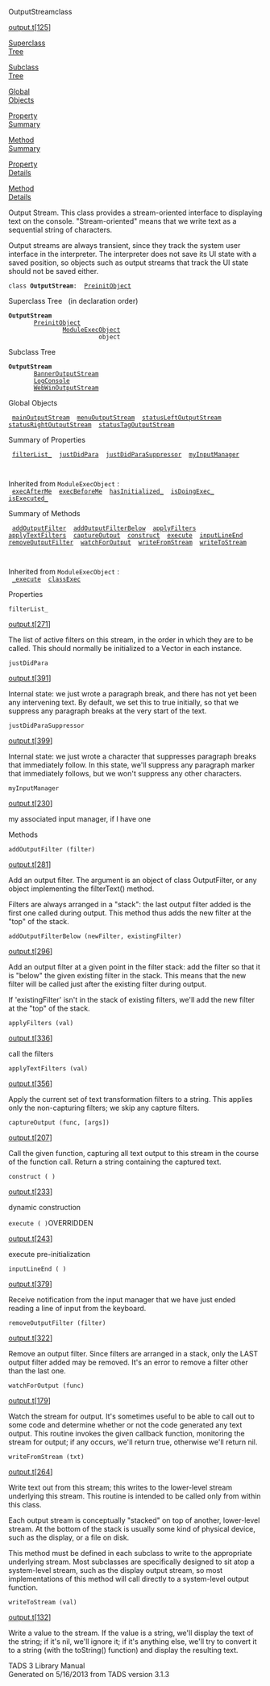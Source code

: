 <span class="title">OutputStream</span><span class="type">class</span>

[output.t](../file/output.t.html)\[[125](../source/output.t.html#125)\]

[Superclass  
Tree](#_SuperClassTree_)

[Subclass  
Tree](#_SubClassTree_)

[Global  
Objects](#_ObjectSummary_)

[Property  
Summary](#_PropSummary_)

[Method  
Summary](#_MethodSummary_)

[Property  
Details](#_Properties_)

[Method  
Details](#_Methods_)

<div class="fdesc">

Output Stream. This class provides a stream-oriented interface to
displaying text on the console. "Stream-oriented" means that we write
text as a sequential string of characters.

Output streams are always transient, since they track the system user
interface in the interpreter. The interpreter does not save its UI state
with a saved position, so objects such as output streams that track the
UI state should not be saved either.

`class `**`OutputStream`**` :   `[`PreinitObject`](../object/PreinitObject.html)

</div>

<span id="_SuperClassTree_"></span>

<div class="mjhd">

<span class="hdln">Superclass Tree</span>   (in declaration order)

</div>

**`OutputStream`**  
`         `[`PreinitObject`](../object/PreinitObject.html)  
`                 `[`ModuleExecObject`](../object/ModuleExecObject.html)  
`                         object`  
<span id="_SubClassTree_"></span>

<div class="mjhd">

<span class="hdln">Subclass Tree</span>  

</div>

**`OutputStream`**  
`         `[`BannerOutputStream`](../object/BannerOutputStream.html)  
`         `[`LogConsole`](../object/LogConsole.html)  
`         `[`WebWinOutputStream`](../object/WebWinOutputStream.html)  
<span id="_ObjectSummary_"></span>

<div class="mjhd">

<span class="hdln">Global Objects</span>  

</div>

` `[`mainOutputStream`](../object/mainOutputStream.html)`  `[`menuOutputStream`](../object/menuOutputStream.html)`  `[`statusLeftOutputStream`](../object/statusLeftOutputStream.html)`  `[`statusRightOutputStream`](../object/statusRightOutputStream.html)`  `[`statusTagOutputStream`](../object/statusTagOutputStream.html)`  `
<span id="_PropSummary_"></span>

<div class="mjhd">

<span class="hdln">Summary of Properties</span>  

</div>

` `[`filterList_`](#filterList_)`  `[`justDidPara`](#justDidPara)`  `[`justDidParaSuppressor`](#justDidParaSuppressor)`  `[`myInputManager`](#myInputManager)`  `

` `

Inherited from `ModuleExecObject` :  
` `[`execAfterMe`](../object/ModuleExecObject.html#execAfterMe)`  `[`execBeforeMe`](../object/ModuleExecObject.html#execBeforeMe)`  `[`hasInitialized_`](../object/ModuleExecObject.html#hasInitialized_)`  `[`isDoingExec_`](../object/ModuleExecObject.html#isDoingExec_)`  `[`isExecuted_`](../object/ModuleExecObject.html#isExecuted_)`  `

<span id="_MethodSummary_"></span>

<div class="mjhd">

<span class="hdln">Summary of Methods</span>  

</div>

` `[`addOutputFilter`](#addOutputFilter)`  `[`addOutputFilterBelow`](#addOutputFilterBelow)`  `[`applyFilters`](#applyFilters)`  `[`applyTextFilters`](#applyTextFilters)`  `[`captureOutput`](#captureOutput)`  `[`construct`](#construct)`  `[`execute`](#execute)`  `[`inputLineEnd`](#inputLineEnd)`  `[`removeOutputFilter`](#removeOutputFilter)`  `[`watchForOutput`](#watchForOutput)`  `[`writeFromStream`](#writeFromStream)`  `[`writeToStream`](#writeToStream)`  `

` `

Inherited from `ModuleExecObject` :  
` `[`_execute`](../object/ModuleExecObject.html#_execute)`  `[`classExec`](../object/ModuleExecObject.html#classExec)`  `

<span id="_Properties_"></span>

<div class="mjhd">

<span class="hdln">Properties</span>  

</div>

<span id="filterList_"></span>

`filterList_`

[output.t](../file/output.t.html)\[[271](../source/output.t.html#271)\]

<div class="desc">

The list of active filters on this stream, in the order in which they
are to be called. This should normally be initialized to a Vector in
each instance.

</div>

<span id="justDidPara"></span>

`justDidPara`

[output.t](../file/output.t.html)\[[391](../source/output.t.html#391)\]

<div class="desc">

Internal state: we just wrote a paragraph break, and there has not yet
been any intervening text. By default, we set this to true initially, so
that we suppress any paragraph breaks at the very start of the text.

</div>

<span id="justDidParaSuppressor"></span>

`justDidParaSuppressor`

[output.t](../file/output.t.html)\[[399](../source/output.t.html#399)\]

<div class="desc">

Internal state: we just wrote a character that suppresses paragraph
breaks that immediately follow. In this state, we'll suppress any
paragraph marker that immediately follows, but we won't suppress any
other characters.

</div>

<span id="myInputManager"></span>

`myInputManager`

[output.t](../file/output.t.html)\[[230](../source/output.t.html#230)\]

<div class="desc">

my associated input manager, if I have one

</div>

<span id="_Methods_"></span>

<div class="mjhd">

<span class="hdln">Methods</span>  

</div>

<span id="addOutputFilter"></span>

`addOutputFilter (filter)`

[output.t](../file/output.t.html)\[[281](../source/output.t.html#281)\]

<div class="desc">

Add an output filter. The argument is an object of class OutputFilter,
or any object implementing the filterText() method.

Filters are always arranged in a "stack": the last output filter added
is the first one called during output. This method thus adds the new
filter at the "top" of the stack.

</div>

<span id="addOutputFilterBelow"></span>

`addOutputFilterBelow (newFilter, existingFilter)`

[output.t](../file/output.t.html)\[[296](../source/output.t.html#296)\]

<div class="desc">

Add an output filter at a given point in the filter stack: add the
filter so that it is "below" the given existing filter in the stack.
This means that the new filter will be called just after the existing
filter during output.

If 'existingFilter' isn't in the stack of existing filters, we'll add
the new filter at the "top" of the stack.

</div>

<span id="applyFilters"></span>

`applyFilters (val)`

[output.t](../file/output.t.html)\[[336](../source/output.t.html#336)\]

<div class="desc">

call the filters

</div>

<span id="applyTextFilters"></span>

`applyTextFilters (val)`

[output.t](../file/output.t.html)\[[356](../source/output.t.html#356)\]

<div class="desc">

Apply the current set of text transformation filters to a string. This
applies only the non-capturing filters; we skip any capture filters.

</div>

<span id="captureOutput"></span>

`captureOutput (func, [args])`

[output.t](../file/output.t.html)\[[207](../source/output.t.html#207)\]

<div class="desc">

Call the given function, capturing all text output to this stream in the
course of the function call. Return a string containing the captured
text.

</div>

<span id="construct"></span>

`construct ( )`

[output.t](../file/output.t.html)\[[233](../source/output.t.html#233)\]

<div class="desc">

dynamic construction

</div>

<span id="execute"></span>

`execute ( )`<span class="rem">OVERRIDDEN</span>

[output.t](../file/output.t.html)\[[243](../source/output.t.html#243)\]

<div class="desc">

execute pre-initialization

</div>

<span id="inputLineEnd"></span>

`inputLineEnd ( )`

[output.t](../file/output.t.html)\[[379](../source/output.t.html#379)\]

<div class="desc">

Receive notification from the input manager that we have just ended
reading a line of input from the keyboard.

</div>

<span id="removeOutputFilter"></span>

`removeOutputFilter (filter)`

[output.t](../file/output.t.html)\[[322](../source/output.t.html#322)\]

<div class="desc">

Remove an output filter. Since filters are arranged in a stack, only the
LAST output filter added may be removed. It's an error to remove a
filter other than the last one.

</div>

<span id="watchForOutput"></span>

`watchForOutput (func)`

[output.t](../file/output.t.html)\[[179](../source/output.t.html#179)\]

<div class="desc">

Watch the stream for output. It's sometimes useful to be able to call
out to some code and determine whether or not the code generated any
text output. This routine invokes the given callback function,
monitoring the stream for output; if any occurs, we'll return true,
otherwise we'll return nil.

</div>

<span id="writeFromStream"></span>

`writeFromStream (txt)`

[output.t](../file/output.t.html)\[[264](../source/output.t.html#264)\]

<div class="desc">

Write text out from this stream; this writes to the lower-level stream
underlying this stream. This routine is intended to be called only from
within this class.

Each output stream is conceptually "stacked" on top of another,
lower-level stream. At the bottom of the stack is usually some kind of
physical device, such as the display, or a file on disk.

This method must be defined in each subclass to write to the appropriate
underlying stream. Most subclasses are specifically designed to sit atop
a system-level stream, such as the display output stream, so most
implementations of this method will call directly to a system-level
output function.

</div>

<span id="writeToStream"></span>

`writeToStream (val)`

[output.t](../file/output.t.html)\[[132](../source/output.t.html#132)\]

<div class="desc">

Write a value to the stream. If the value is a string, we'll display the
text of the string; if it's nil, we'll ignore it; if it's anything else,
we'll try to convert it to a string (with the toString() function) and
display the resulting text.

</div>

<div class="ftr">

TADS 3 Library Manual  
Generated on 5/16/2013 from TADS version 3.1.3

</div>
